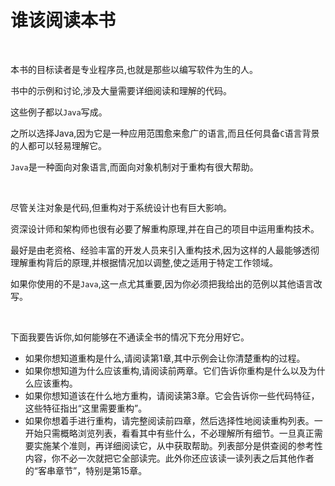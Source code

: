 # 谁该阅读本书

<br>

本书的目标读者是专业程序员,也就是那些以编写软件为生的人。

书中的示例和讨论,涉及大量需要详细阅读和理解的代码。

这些例子都以`Java`写成。

之所以选择Java,因为它是一种应用范围愈来愈广的语言,而且任何具备`C`语言背景的人都可以轻易理解它。

`Java`是一种面向对象语言,而面向对象机制对于重构有很大帮助。

<br>

尽管关注对象是代码,但重构对于系统设计也有巨大影响。

资深设计师和架构师也很有必要了解重构原理,并在自己的项目中运用重构技术。

最好是由老资格、经验丰富的开发人员来引入重构技术,因为这样的人最能够透彻理解重构背后的原理,并根据情况加以调整,使之适用于特定工作领域。

如果你使用的不是`Java`,这一点尤其重要,因为你必须把我给出的范例以其他语言改写。

<br>

下面我要告诉你,如何能够在不通读全书的情况下充分用好它。

- 如果你想知道重构是什么,请阅读第1章,其中示例会让你清楚重构的过程。
- 如果你想知道为什么应该重构,请阅读前两章。它们告诉你重构是什么以及为什么应该重构。
- 如果你想知道该在什么地方重构，请阅读第3章。它会告诉你一些代码特征，这些特征指出“这里需要重构”。
- 如果你想着手进行重构，请完整阅读前四章，然后选择性地阅读重构列表。一开始只需概略浏览列表，看看其中有些什么，不必理解所有细节。一旦真正需要实施某个准则，再详细阅读它，从中获取帮助。列表部分是供查阅的参考性内容，你不必一次就把它全部读完。此外你还应该读一读列表之后其他作者的“客串章节”，特别是第15章。

<br>

